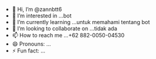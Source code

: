 - 👋 Hi, I’m @zannbtt6
- 👀 I’m interested in ...bot
- 🌱 I’m currently learning ...untuk memahami tentang bot
- 💞️ I’m looking to collaborate on ...tidak ada
- 📫 How to reach me ...+62 882-0050-04530
- 😄 Pronouns: ...
- ⚡ Fun fact: ...

<!---
zannbtt6/zannbtt6 is a ✨ special ✨ repository because its `README.md` (this file) appears on your GitHub profile.
You can click the Preview link to take a look at your changes.
--->
